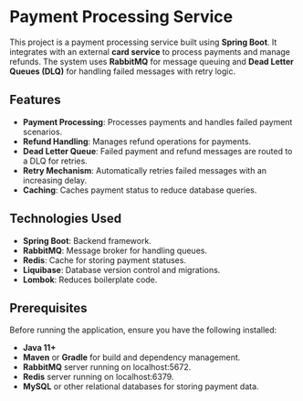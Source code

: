 # Payment Processing Service

This project is a payment processing service built using **Spring Boot**. It integrates with an external **card service** to process payments and manage refunds. The system uses **RabbitMQ** for message queuing and **Dead Letter Queues (DLQ)** for handling failed messages with retry logic.

## Features

- **Payment Processing**: Processes payments and handles failed payment scenarios.
- **Refund Handling**: Manages refund operations for payments.
- **Dead Letter Queue**: Failed payment and refund messages are routed to a DLQ for retries.
- **Retry Mechanism**: Automatically retries failed messages with an increasing delay.
- **Caching**: Caches payment status to reduce database queries.

## Technologies Used

- **Spring Boot**: Backend framework.
- **RabbitMQ**: Message broker for handling queues.
- **Redis**: Cache for storing payment statuses.
- **Liquibase**: Database version control and migrations.
- **Lombok**: Reduces boilerplate code.

## Prerequisites

Before running the application, ensure you have the following installed:

- **Java 11+**
- **Maven** or **Gradle** for build and dependency management.
- **RabbitMQ** server running on localhost:5672.
- **Redis** server running on localhost:6379.
- **MySQL** or other relational databases for storing payment data.
